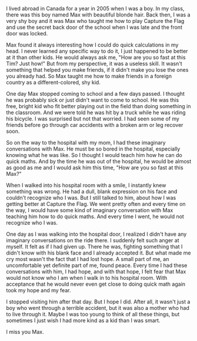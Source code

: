 I lived abroad in Canada for a year in 2005 when I was a boy. In my class, there was this boy named Max with beautiful blonde hair. Back then, I was a very shy boy and it was Max who taught me how to play Capture the Flag and use the secret back door of the school when I was late and the front door was locked.

Max found it always interesting how I could do quick calculations in my head. I never learned any specific way to do it, I just happened to be better at it than other kids. He would always ask me, "How are you so fast at this Tim? Just how!" But from my perspective, it was a useless skill. It wasn't something that helped you make friends, if it didn't make you lose the ones you already had. So Max taught me how to make friends in a foreign country as a different-colored, shy kid.

One day Max stopped coming to school and a few days passed. I thought he was probably sick or just didn't want to come to school. He was this free, bright kid who fit better playing out in the field than doing something in the classroom. And we were told he was hit by a truck while he was riding his bicycle. I was surprised but not that worried. I had seen some of my friends before go through car accidents with a broken arm or leg recover soon.

So on the way to the hospital with my mom, I had these imaginary conversations with Max. He must be so bored in the hospital, especially knowing what he was like. So I thought I would teach him how he can do quick maths. And by the time he was out of the hospital, he would be almost as good as me and I would ask him this time, "How are you so fast at this Max?"

When I walked into his hospital room with a smile, I instantly knew something was wrong. He had a dull, blank expression on his face and couldn't recognize who I was. But I still talked to him, about how I was getting better at Capture the Flag. We went pretty often and every time on the way, I would have some kind of imaginary conversation with Max teaching him how to do quick maths. And every time I went, he would not recognize who I was.

One day as I was walking into the hospital door, I realized I didn't have any imaginary conversations on the ride there. I suddenly felt such anger at myself. It felt as if I had given up. There he was, fighting something that I didn't know with his blank face and I already accepted it. But what made me cry most wasn't the fact that I had lost hope. A small part of me, an uncomfortable yet definite part of me, found peace. Every time I had these conversations with him, I had hope, and with that hope, I felt fear that Max would not know who I am when I walk in to his hospital room. With acceptance that he would never even get close to doing quick math again took my hope and my fear.

I stopped visiting him after that day. But I hope I did. After all, it wasn't just a boy who went through a terrible accident, but it was also a mother who had to live through it. Maybe I was too young to think of all these things, but sometimes I just wish I had more kind as a kid than I was smart.

I miss you Max.